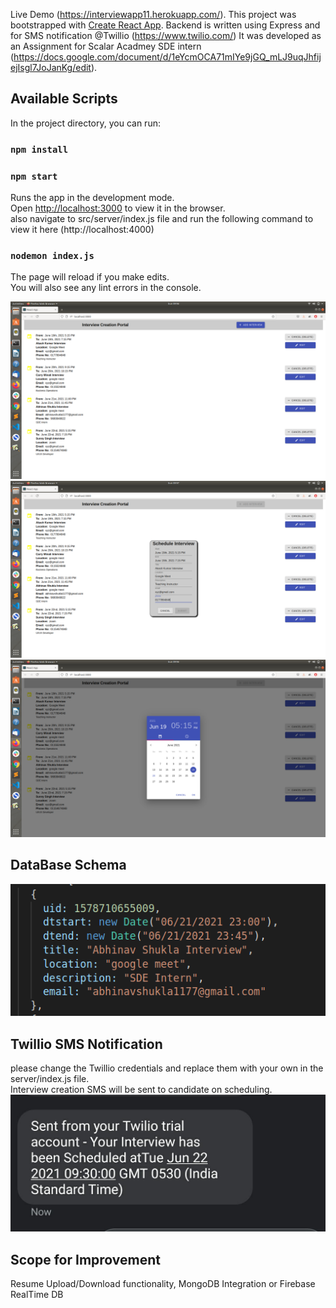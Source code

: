 

Live Demo (https://interviewapp11.herokuapp.com/). This project was bootstrapped with [Create React App](https://github.com/facebook/create-react-app). Backend is written using Express and for SMS notification @Twillio (https://www.twilio.com/)
It was developed as an Assignment for Scalar Acadmey SDE intern (https://docs.google.com/document/d/1eYcmOCA71mIYe9jGQ_mLJ9uqJhfijejIsgl7JoJanKg/edit).

## Available Scripts

In the project directory, you can run:

### `npm install`
### `npm start`

Runs the app in the development mode.<br />
Open [http://localhost:3000](http://localhost:3000) to view it in the browser.
<br />
also navigate to src/server/index.js file and run the following command to view it here (http://localhost:4000)
### `nodemon index.js`

The page will reload if you make edits.<br />
You will also see any lint errors in the console.

![Alt Text](snaps/1.png?raw=true "Title")
![Alt Text](snaps/2.png?raw=true "Title")
![Alt Text](snaps/3.png?raw=true "Title")

## DataBase Schema

![Alt Text](snaps/4.png?raw=true "Title")

## Twillio SMS Notification
 please change the Twillio credentials and replace them with your own in the server/index.js file.<br/>
 Interview creation SMS will be sent to candidate on scheduling.
![Alt Text](snaps/5.png?raw=true "Title")

## Scope for Improvement
Resume Upload/Download functionality, MongoDB Integration or Firebase RealTime DB
